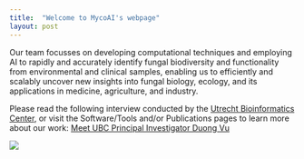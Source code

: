 ```yaml
---
title:  "Welcome to MycoAI's webpage"
layout: post
---
```


Our team focusses on developing computational techniques and employing AI to rapidly and accurately identify fungal biodiversity and functionality from environmental and clinical samples, enabling us to efficiently and scalably uncover new insights into fungal biology, ecology, and its applications in medicine, agriculture, and industry.

Please read the following interview conducted by the [Utrecht Bioinformatics Center](https://ubc.uu.nl/), or visit the Software/Tools and/or Publications pages to learn more about our work:
[Meet UBC Principal Investigator Duong Vu](https://ubc.uu.nl/meet-ubc-principal-investigator-duong-vu/)

<img src="https://MycoAI.github.io/photos/logo31_dutch_biodiversity_MycoAI.png" />
